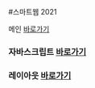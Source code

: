 #스마트웹 2021

메인 <a href="https://noonsss.github.io/dothome21/">바로가기</a>

### 자바스크립트 <a href="https://noonsss.github.io/dothome21/javascript/javascript100.html">바로가기</a>
### 레이아웃 <a href="https://noonsss.github.io/dothome21/layout/index.html">바로가기</a>
